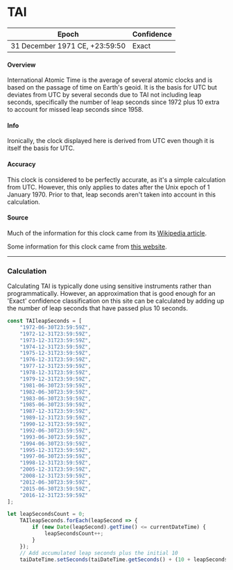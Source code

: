 # TAI

| Epoch                          | Confidence |
| ------------------------------ | ---------- |
| 31 December 1971 CE, +23:59:50 | Exact      |

#### Overview

International Atomic Time is the average of several atomic clocks and is based on the passage of time on Earth\'s geoid. It is the basis for UTC but deviates from UTC by several seconds due to TAI not including leap seconds, specifically the number of leap seconds since 1972 plus 10 extra to account for missed leap seconds since 1958.

#### Info

Ironically, the clock displayed here is derived from UTC even though it is itself the basis for UTC.

#### Accuracy

This clock is considered to be perfectly accurate, as it's a simple calculation from UTC. However, this only applies to dates after the Unix epoch of 1 January 1970. Prior to that, leap seconds aren't taken into account in this calculation.

#### Source

Much of the information for this clock came from its <a href="https://en.wikipedia.org/wiki/International_Atomic_Time">Wikipedia article</a>.

Some information for this clock came from <a href="http://www.leapsecond.com/java/gpsclock.htm">this website</a>.

---

### Calculation

Calculating TAI is typically done using sensitive instruments rather than programmatically. However, an approximation that is good enough for an 'Exact' confidence classification on this site can be calculated by adding up the number of leap seconds that have passed plus 10 seconds.

```js
const TAIleapSeconds = [
    "1972-06-30T23:59:59Z",
    "1972-12-31T23:59:59Z",
    "1973-12-31T23:59:59Z",
    "1974-12-31T23:59:59Z",
    "1975-12-31T23:59:59Z",
    "1976-12-31T23:59:59Z",
    "1977-12-31T23:59:59Z",
    "1978-12-31T23:59:59Z",
    "1979-12-31T23:59:59Z",
    "1981-06-30T23:59:59Z",
    "1982-06-30T23:59:59Z",
    "1983-06-30T23:59:59Z",
    "1985-06-30T23:59:59Z",
    "1987-12-31T23:59:59Z",
    "1989-12-31T23:59:59Z",
    "1990-12-31T23:59:59Z",
    "1992-06-30T23:59:59Z",
    "1993-06-30T23:59:59Z",
    "1994-06-30T23:59:59Z",
    "1995-12-31T23:59:59Z",
    "1997-06-30T23:59:59Z",
    "1998-12-31T23:59:59Z",
    "2005-12-31T23:59:59Z",
    "2008-12-31T23:59:59Z",
    "2012-06-30T23:59:59Z",
    "2015-06-30T23:59:59Z",
    "2016-12-31T23:59:59Z"
];
```

```js
let leapSecondsCount = 0;
    TAIleapSeconds.forEach(leapSecond => {
        if (new Date(leapSecond).getTime() <= currentDateTime) {
            leapSecondsCount++;
        }
    });
    // Add accumulated leap seconds plus the initial 10
    taiDateTime.setSeconds(taiDateTime.getSeconds() + (10 + leapSecondsCount));
```
